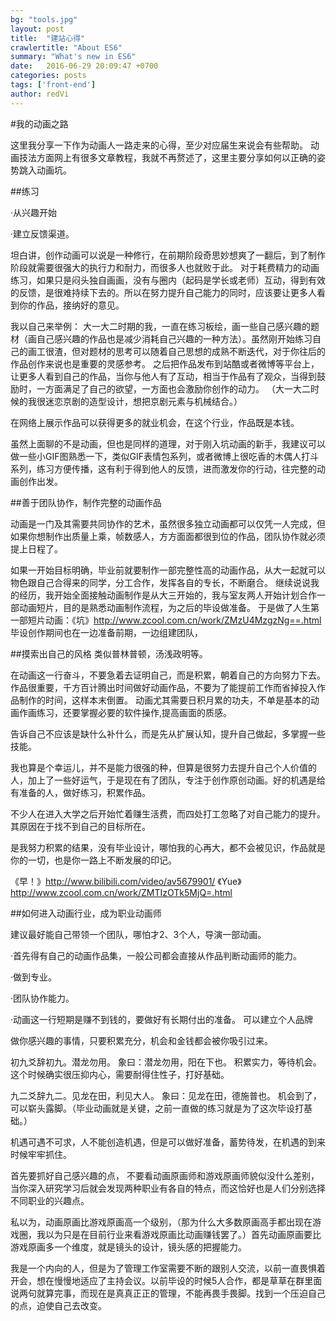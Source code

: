 ```yaml
---
bg: "tools.jpg"
layout: post
title:  "建站心得"
crawlertitle: "About ES6"
summary: "What's new in ES6"
date:   2016-06-29 20:09:47 +0700
categories: posts
tags: ['front-end']
author: redVi
---
```


#我的动画之路

这里我分享一下作为动画人一路走来的心得，至少对应届生来说会有些帮助。
动画技法方面网上有很多文章教程，我就不再赘述了，这里主要分享如何以正确的姿势跳入动画坑。

##练习

·从兴趣开始

·建立反馈渠道。

坦白讲，创作动画可以说是一种修行，在前期阶段奇思妙想爽了一翻后，到了制作阶段就需要很强大的执行力和耐力，而很多人也就败于此。
对于耗费精力的动画练习，如果只是闷头独自画画，没有与圈内（起码是学长或老师）互动，得到有效的反馈，是很难持续下去的。所以在努力提升自己能力的同时，应该要让更多人看到你的作品，接纳好的意见。

我以自己来举例：
大一大二时期的我，一直在练习板绘，画一些自己感兴趣的题材（画自己感兴趣的作品也是减少消耗自己兴趣的一种方法）。虽然刚开始练习自己的画工很渣，但对题材的思考可以随着自己思想的成熟不断迭代，对于你往后的作品创作来说也是重要的灵感参考。
之后把作品发布到站酷或者微博等平台上，让更多人看到自己的作品，当你与他人有了互动，相当于作品有了观众，当得到鼓励时，一方面满足了自己的欲望，一方面也会激励你创作的动力。
（大一大二时候的我很迷恋京剧的造型设计，想把京剧元素与机械结合。）

在网络上展示作品可以获得更多的就业机会，在这个行业，作品既是本钱。

虽然上面聊的不是动画，但也是同样的道理，对于刚入坑动画的新手，我建议可以做一些小GIF图熟悉一下，类似GIF表情包系列，或者微博上很吃香的木偶人打斗系列，练习方便传播，这有利于得到他人的反馈，进而激发你的行动，往完整的动画创作出发。


##善于团队协作，制作完整的动画作品

动画是一门及其需要共同协作的艺术，虽然很多独立动画都可以仅凭一人完成，但如果你想制作出质量上乘，帧数感人，方方面面都很到位的作品，团队协作就必须提上日程了。

如果一开始目标明确，毕业前就要制作一部完整性高的动画作品，从大一起就可以物色跟自己合得来的同学，分工合作，发挥各自的专长，不断磨合。
继续说说我的经历，我开始全面接触动画制作是从大三开始的，我与室友两人开始计划合作一部动画短片，目的是熟悉动画制作流程，为之后的毕设做准备。
于是做了人生第一部短片动画：《坑》http://www.zcool.com.cn/work/ZMzU4MzgzNg==.html
毕设创作期间也在一边准备前期，一边组建团队，


##摸索出自己的风格
类似普林普顿，汤浅政明等。


在动画这一行奋斗，不要急着去证明自己，而是积累，朝着自己的方向努力下去。作品很重要，千方百计腾出时间做好动画作品，不要为了能提前工作而省掉投入作品制作的时间，这样本末倒置。
动画尤其需要日积月累的功夫，不单是基本的动画作画练习，还要掌握必要的软件操作,提高画面的质感。



告诉自己不应该是缺什么补什么，而是先从扩展认知，提升自己做起，多掌握一些技能。


我也算是个幸运儿，并不是能力很强的种，但算是很努力去提升自己个人价值的人，加上了一些好运气，于是现在有了团队，专注于创作原创动画。好的机遇是给有准备的人，做好练习，积累作品。


不少人在进入大学之后开始忙着赚生活费，而四处打工忽略了对自己能力的提升。其原因在于找不到自己的目标所在。

是我努力积累的结果，没有毕业设计，哪怕我的心再大，都不会被见识，作品就是你的一切，也是你一路上不断发展的印记。

《早！》http://www.bilibili.com/video/av5679901/
《Yue》http://www.zcool.com.cn/work/ZMTIzOTk5MjQ=.html


##如何进入动画行业，成为职业动画师

建议最好能自己带领一个团队，哪怕才2、3个人，导演一部动画。

·首先得有自己的动画作品集，一般公司都会直接从作品判断动画师的能力。

·做到专业。

·团队协作能力。


·动画这一行短期是赚不到钱的，要做好有长期付出的准备。
可以建立个人品牌


做你感兴趣的事情，只要积累充分，机会和金钱都会被你吸引过来。

初九爻辞初九。潜龙勿用。
象曰：潜龙勿用，阳在下也。
积累实力，等待机会。这个时候确实很压抑内心，需要耐得住性子，打好基础。

九二爻辞九二。见龙在田，利见大人。
象曰：见龙在田，德施普也。
机会到了，可以崭头露脚。（毕业动画就是关键，之前一直做的练习就是为了这次毕设打基础。）






机遇可遇不可求，人不能创造机遇，但是可以做好准备，蓄势待发，在机遇的到来时候牢牢抓住。




首先要抓好自己感兴趣的点，
不要看动画原画师和游戏原画师貌似没什么差别，当你深入研究学习后就会发现两种职业有各自的特点，而这恰好也是人们分别选择不同职业的兴趣点。

私以为，动画原画比游戏原画高一个级别，（那为什么大多数原画高手都出现在游戏圈，我以为只是在目前行业来看游戏原画比动画赚钱罢了。）首先动画原画要比游戏原画多一个维度，就是镜头的设计，镜头感的把握能力。


我是一个内向的人，但是为了管理工作室需要不断的跟别人交流，以前一直畏惧着开会，想在慢慢地适应了主持会议。以前毕设的时候5人合作，都是草草在群里面说两句就算完事，而现在是真真正正的管理，不能再畏手畏脚。找到一个压迫自己的点，迫使自己去改变。
